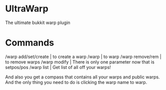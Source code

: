 UltraWarp
=========

The ultimate bukkit warp plugin

Commands
=========
/warp add/set/create <Warp Name> | to create a warp
/warp <Warp name> | to warp
/warp remove/rem <Warp name> | to remove warps
/warp modify <Warp name> <parameter> | There is only one parameter now that is setpos/pos
/warp list | Get list of all off your warps!

And also you get a compass that contains all your warps and public warps. And the only thing you need to do is clicking the warp name to warp.